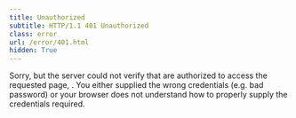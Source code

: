 ```yaml
---
title: Unauthorized
subtitle: HTTP/1.1 401 Unauthorized
class: error
url: /error/401.html
hidden: True
---
```


Sorry, but the server could not verify that are authorized to access the requested page, <code><!--# echo var="full_uri"--></code>.
You either supplied the wrong credentials (e.g. bad password) or your browser does not understand how to properly supply the credentials required.
